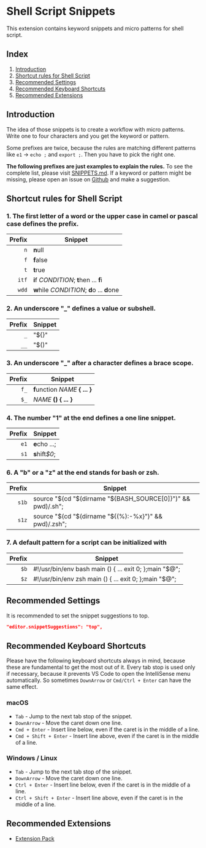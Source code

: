 # Shell Script Snippets

This extension contains keyword snippets and micro patterns for shell script.

## Index

1. [Introduction](#Introduction)
1. [Shortcut rules for Shell Script](#shortcut-rules-for-shell-script)
1. [Recommended Settings](#recommended-settings)
1. [Recommended Keyboard Shortcuts](#recommended-keyboard-shortcuts)
1. [Recommended Extensions](#recommended-extensions)


## Introduction

The idea of those snippets is to create a workflow with micro patterns. Write one to four characters and you get the keyword or pattern.

Some prefixes are twice, because the rules are matching different patterns like `e1` -> `echo ;` and `export ;`. Then you have to pick the right one.

__The following prefixes are just examples to explain the rules.__ To see the complete list, please visit [SNIPPETS.md](https://github.com/L13/vscode-sh-snippets/blob/master/SNIPPETS.md). If a keyword or pattern might be missing, please open an issue on [Github](https://github.com/L13/vscode-sh-snippets/issues) and make a suggestion.

## Shortcut rules for Shell Script

### 1. The first letter of a word or the upper case in camel or pascal case defines the prefix.

| Prefix  | Snippet |
| -------:| ------- |
| `n`     | <b>n</b>ull |
| `f`     | <b>f</b>alse |
| `t`     | <b>t</b>rue |
| `itf`   | <b>i</b>f <i>CONDITION</i>; <b>t</b>hen ... <b>f</b>i |
| `wdd`   | <b>w</b>hile <i>CONDITION</i>; <b>d</b>o ... <b>d</b>one |

### 2. An underscore "\_" defines a value or subshell.

| Prefix  | Snippet |
| -------:| ------- |
| `_`     | "${}" |
| `__`    | "$()" |

### 3. An underscore "\_" after a character defines a brace scope.

| Prefix  | Snippet |
| -------:| ------- |
| `f_`    | <b>f</b>unction <i>NAME</i> <b>{ ... }</b> |
| `$_`    | <i>NAME</i> <b>()</b> <b>{ ... }</b> |

### 4. The number "1" at the end defines a one line snippet.

| Prefix  | Snippet |
| -------:| ------- |
| `e1`    | <b>e</b>cho ...; |
| `s1`    | <b>s</b>hift<i>$0</i>; |

### 6. A "b" or a "z" at the end stands for bash or zsh.

| Prefix  | Snippet |
| -------:| ------- |
| `s1b`   | source "$(cd "$(dirname "${BASH_SOURCE[0]}")" && pwd)/.sh"; |
| `s1z`   | source "$(cd "$(dirname "${(%):-%x}")" && pwd)/.zsh"; |

### 7. A default pattern for a script can be initialized with

| Prefix  | Snippet |
| -------:| ------- |
| `$b`    | #!/usr/bin/env bash main () { ... exit 0; };main "$@"; |
| `$z`    | #!/usr/bin/env zsh main () { ... exit 0; };main "$@"; |

## Recommended Settings

It is recommended to set the snippet suggestions to top.

```json
"editor.snippetSuggestions": "top",
```

## Recommended Keyboard Shortcuts

Please have the following keyboard shortcuts always in mind, because these are fundamental to get the most out of it. Every tab stop is used only if necessary, because it prevents VS Code to open the IntelliSense menu automatically. So sometimes `DownArrow` or `Cmd/Ctrl + Enter` can have the same effect.

### macOS

* `Tab` - Jump to the next tab stop of the snippet.
* `DownArrow` - Move the caret down one line.
* `Cmd + Enter` - Insert line below, even if the caret is in the middle of a line.
* `Cmd + Shift + Enter` - Insert line above, even if the caret is in the middle of a line.

### Windows / Linux

* `Tab` - Jump to the next tab stop of the snippet.
* `DownArrow` - Move the caret down one line.
* `Ctrl + Enter` - Insert line below, even if the caret is in the middle of a line.
* `Ctrl + Shift + Enter` - Insert line above, even if the caret is in the middle of a line.

## Recommended Extensions

- [Extension Pack](https://marketplace.visualstudio.com/items?itemName=L13RARY.l13-extension-pack)